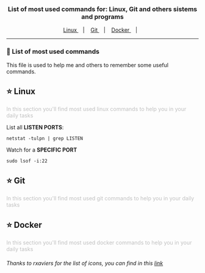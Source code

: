 <h3 align="center">
   List of most used commands for: Linux, Git and others sistems and programs
</h3>

<p align="center">
  <a href="#star-linux">
    Linux
  </a>&nbsp;&nbsp;&nbsp;|&nbsp;&nbsp;&nbsp;
  <a href="#star-git">
    Git
  </a>&nbsp;&nbsp;&nbsp;|&nbsp;&nbsp;&nbsp;
  <a href="#star-docker">
    Docker
  </a>&nbsp;&nbsp;&nbsp;|&nbsp;&nbsp;&nbsp;
</p>

***


### :pushpin: List of most used commands
This file is used to help me and others to remember some useful commands.



## :star: Linux
<p style='color:#c1c1c1'>
  In this section you'll find most used linux commands to help you in your daily tasks
</p>

List all **LISTEN PORTS**:
```
netstat -tulpn | grep LISTEN
```

Watch for a **SPECIFIC PORT**
```
sudo lsof -i:22
```

## :star: Git
<p style='color:#c1c1c1'>
  In this section you'll find most used git commands to help you in your daily tasks
</p>


## :star: Docker
<p style='color:#c1c1c1'>
  In this section you'll find most used docker commands to help you in your daily tasks
</p>


###### Thanks to rxaviers for the list of icons, you can find in this [link][icons-url]

<!-- Markdown link & img dfn's -->
[icons-url]: https://gist.github.com/rxaviers/7360908
